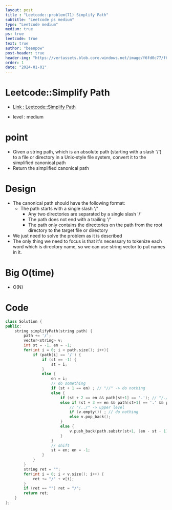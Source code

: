 ```yaml
---
layout: post
title : "Leetcode::problem(71) Simplify Path"
subtitle: "Leetcode ps medium"
type: "Leetcode medium"
medium: true
ps: true
leetcode: true
text: true
author: "beenpow"
post-header: true
header-img: "https://vertassets.blob.core.windows.net/image/f6fd0c77/f6fd0c77-f9e3-4a4d-a0cc-58607646bef1/375_250-are_you_ready.jpg"
order: 1
date: "2024-01-01"
---
```


# Leetcode::Simplify Path
- [Link : Leetcode::Simplify Path](https://leetcode.com/problems/simplify-path/description/)

- level : medium

# point
- Given a string path, which is an absolute path (starting with a slash '/') to a file or directory in a Unix-style file system, convert it to the simplified canonical path
- Return the simplified canonical path

# Design
- The canonical path should have the following format:
  - The path starts with a single slash '/'
	- Any two directories are separated by a single slash '/'
	- The path does not end with a trailing '/'
	- The path only contains the directories on the path from the root directory to the target file or directory
- We just need to solve the problem as it is described
- The only thing we need to focus is that it's necessary to tokenize each word which is directory name, so we can use string vector to put names in it.

# Big O(time)
- O(N)

# Code

```cpp
class Solution {
public:
    string simplifyPath(string path) {
        path += '/';
        vector<string> v;
        int st = -1, en = -1;
        for(int i = 0; i < path.size(); i++){
            if (path[i] == '/') {
                if (st == -1) {
                    st = i;
                }
                else {
                    en = i;
                    // do something
                    if (st + 1 == en) ; // "//" -> do nothing
                    else {
                        if (st + 2 == en && path[st+1] == '.'); // "/./" -> do nothing
                        else if (st + 3 == en && path[st+1] == '.' && path[st+2] == '.') {
                            // "/../" -> upper level
                            if (v.empty()) ; // do nothing
                            else v.pop_back();
                        }
                        else {
                            v.push_back(path.substr(st+1, (en - st - 1)));
                        }
                    }
                    // shift
                    st = en; en = -1;
                }
            }
        }
        string ret = "";
        for(int i = 0; i < v.size(); i++) {
            ret += "/" + v[i];
        }
        if (ret == "") ret = "/";
        return ret;
    }
};
```
